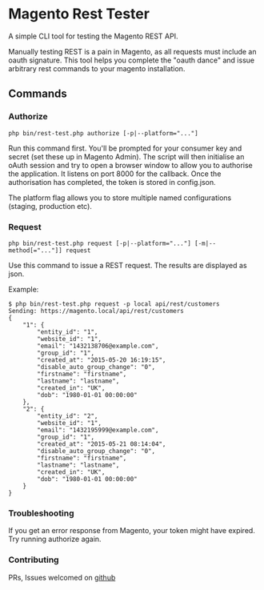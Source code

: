 # Magento Rest Tester

A simple CLI tool for testing the Magento REST API.

Manually testing REST is a pain in Magento, as all requests must include an oauth signature.
This tool helps you complete the "oauth dance" and issue arbitrary rest commands to your magento installation.

## Commands
### Authorize

    php bin/rest-test.php authorize [-p|--platform="..."]

Run this command first.  You'll be prompted for your consumer key and secret (set these up in Magento Admin).
The script will then initialise an oAuth session and try to open a browser window to allow you to authorise the application.
It listens on port 8000 for the callback.  Once the authorisation has completed, the token is stored in config.json.

The platform flag allows you to store multiple named configurations (staging, production etc).

### Request

    php bin/rest-test.php request [-p|--platform="..."] [-m|--method[="..."]] request

Use this command to issue a REST request.  The results are displayed as json.

Example:

    $ php bin/rest-test.php request -p local api/rest/customers
    Sending: https://magento.local/api/rest/customers
    {
        "1": {
            "entity_id": "1",
            "website_id": "1",
            "email": "1432138706@example.com",
            "group_id": "1",
            "created_at": "2015-05-20 16:19:15",
            "disable_auto_group_change": "0",
            "firstname": "firstname",
            "lastname": "lastname",
            "created_in": "UK",
            "dob": "1980-01-01 00:00:00"
        },
        "2": {
            "entity_id": "2",
            "website_id": "1",
            "email": "1432195999@example.com",
            "group_id": "1",
            "created_at": "2015-05-21 08:14:04",
            "disable_auto_group_change": "0",
            "firstname": "firstname",
            "lastname": "lastname",
            "created_in": "UK",
            "dob": "1980-01-01 00:00:00"
        }
    }

### Troubleshooting

If you get an error response from Magento, your token might have expired.  Try running authorize again.

### Contributing

PRs, Issues welcomed on [github](https://github.com/orukusaki/magento-rest-test)
